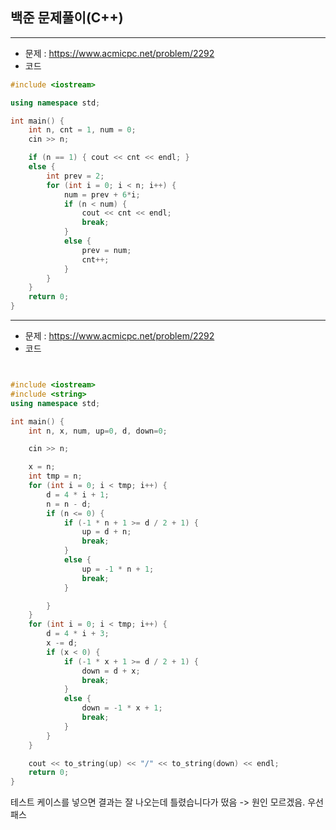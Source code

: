 ## 백준 문제풀이(C++)

-----
- 문제 : https://www.acmicpc.net/problem/2292
- 코드

```C++
#include <iostream>

using namespace std;

int main() {
	int n, cnt = 1, num = 0;
	cin >> n;

	if (n == 1) { cout << cnt << endl; }
	else {
		int prev = 2;
		for (int i = 0; i < n; i++) {
			num = prev + 6*i;
			if (n < num) {
				cout << cnt << endl;
				break;
			}
			else {
				prev = num;
				cnt++;
			}
		}
	}
	return 0;
}
```

-----
- 문제 : https://www.acmicpc.net/problem/2292
- 코드

```C++


#include <iostream>
#include <string>
using namespace std;

int main() {
	int n, x, num, up=0, d, down=0;

	cin >> n;

	x = n;
	int tmp = n;
	for (int i = 0; i < tmp; i++) {
		d = 4 * i + 1;
		n = n - d;
		if (n <= 0) {
			if (-1 * n + 1 >= d / 2 + 1) {
				up = d + n;
				break;
			}
			else {
				up = -1 * n + 1;
				break;
			}

		}
	}
	for (int i = 0; i < tmp; i++) {
		d = 4 * i + 3;
		x -= d;
		if (x < 0) {
			if (-1 * x + 1 >= d / 2 + 1) {
				down = d + x;
				break;
			}
			else {
				down = -1 * x + 1;
				break;
			}
		}
	}

	cout << to_string(up) << "/" << to_string(down) << endl;
	return 0;
}
```
테스트 케이스를 넣으면 결과는 잘 나오는데 틀렸습니다가 떴음
-> 원인 모르겠음. 우선 패스

